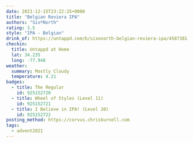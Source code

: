 ```yaml
---
date: 2021-12-15T23:22:25+0000
title: "Belgian Reviera IPA"
authors: "SixºNorth"
rating: 3.5
style: "IPA - Belgian"
drink_of: https://untappd.com/b/sixonorth-belgian-reviera-ipa/4587381
checkin:
  title: Untappd at Home
  lat: 34.235
  long: -77.948
weather:
  summary: Mostly Cloudy
  temperature: 4.21
badges:
  - title: The Regular
    id: 925152720
  - title: Wheel of Styles (Level 11)
    id: 925152721
  - title: I Believe in IPA! (Level 10)
    id: 925152722
posting_method: https://corvus.chrisburnell.com
tags:
  - advent2021
---
```

